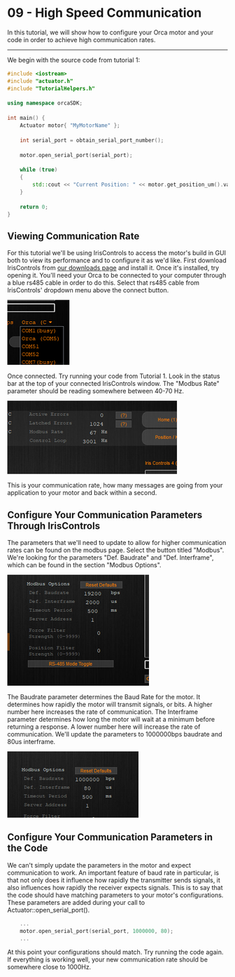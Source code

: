 # 09 - High Speed Communication

In this tutorial, we will show how to configure your Orca motor and your code in order to achieve high communication rates.
  
---

We begin with the source code from tutorial 1:

```./main.cpp
#include <iostream>
#include "actuator.h"
#include "TutorialHelpers.h"

using namespace orcaSDK;

int main() {
	Actuator motor{ "MyMotorName" };

	int serial_port = obtain_serial_port_number();

	motor.open_serial_port(serial_port);
	
	while (true)
	{
		std::cout << "Current Position: " << motor.get_position_um().value << "          \r";
	}

	return 0;
}
```

## Viewing Communication Rate

For this tutorial we'll be using IrisControls to access the motor's build in GUI both to view its performance and to configure it as we'd like. First download IrisControls from [our downloads page](https://irisdynamics.com/downloads) and install it. Once it's installed, try opening it. You'll need your Orca to be connected to your computer through a blue rs485 cable in order to do this. Select that rs485 cable from IrisControls' dropdown menu above the connect button.

![Serial Port Selection Dropdown](./resources/iriscontrols_dropdown.png)

Once connected. Try running your code from Tutorial 1. Look in the status bar at the top of your connected IrisControls window. The "Modbus Rate" parameter should be reading somewhere between 40-70 Hz. 

![Communication Rate](./resources/iriscontrols_comm_rate.png)

This is your communication rate, how many messages are going from your application to your motor and back within a second. 

## Configure Your Communication Parameters Through IrisControls

The parameters that we'll need to update to allow for higher communication rates can be found on the modbus page. Select the button titled "Modbus". We're looking for the parameters "Def. Baudrate" and "Def. Interframe", which can be found in the section "Modbus Options". 

![Modbus Params](./resources/iriscontrols_modbus_params.png)

The Baudrate parameter determines the Baud Rate for the motor. It determines how rapidly the motor will transmit signals, or bits. A higher number here increases the rate of communication. The Interframe parameter determines how long the motor will wait at a minimum before returning a response. A lower number here will increase the rate of communication. We'll update the parameters to 1000000bps baudrate and 80us interframe.

![Updated Modbus Params](./resources/iriscontrols_modbus_updated_params.png)

## Configure Your Communication Parameters in the Code

We can't simply update the parameters in the motor and expect communication to work. An important feature of baud rate in particular, is that not only does it influence how rapidly the transmitter sends signals, it also influences how rapidly the receiver expects signals. This is to say that the code should have matching parameters to your motor's configurations. These parameters are added during your call to Actuator::open_serial_port().

``` ./main.cpp
	...
	motor.open_serial_port(serial_port, 1000000, 80);
	...
```

At this point your configurations should match. Try running the code again. If everything is working well, your new communication rate should be somewhere close to 1000Hz.
